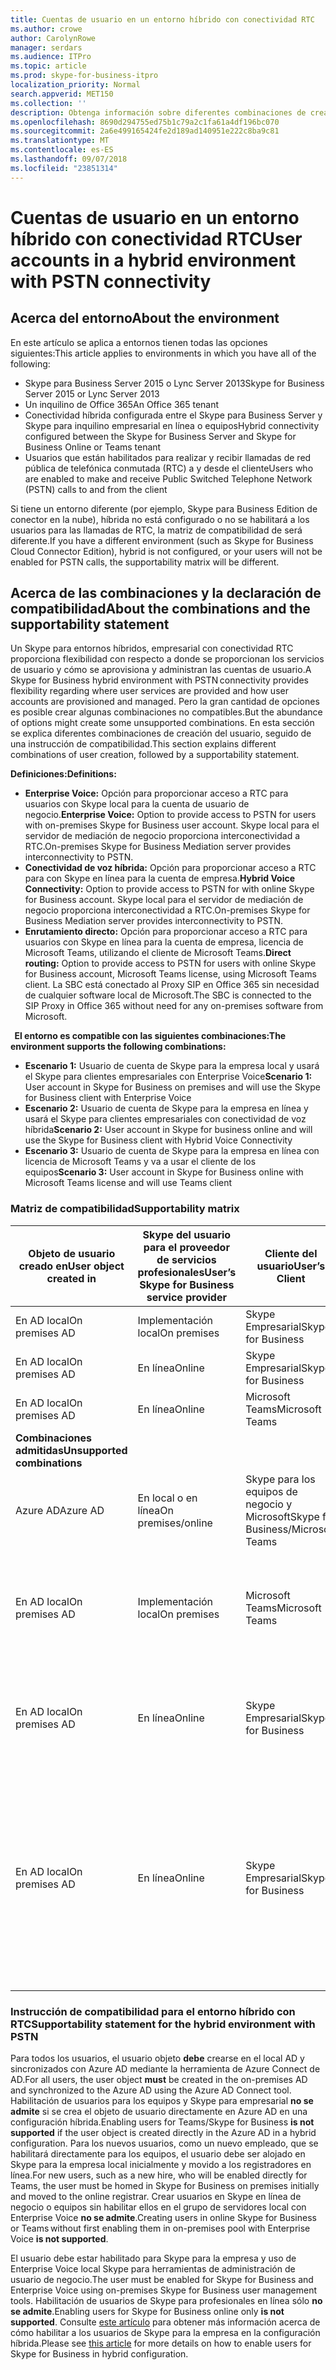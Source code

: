 ```yaml
---
title: Cuentas de usuario en un entorno híbrido con conectividad RTC
ms.author: crowe
author: CarolynRowe
manager: serdars
ms.audience: ITPro
ms.topic: article
ms.prod: skype-for-business-itpro
localization_priority: Normal
search.appverid: MET150
ms.collection: ''
description: Obtenga información sobre diferentes combinaciones de creación de usuarios y qué combinaciones son compatibles o no compatibles.
ms.openlocfilehash: 8690d294755ed75b1c79a2c1fa61a4df196bc070
ms.sourcegitcommit: 2a6e499165424fe2d189ad140951e222c8ba9c81
ms.translationtype: MT
ms.contentlocale: es-ES
ms.lasthandoff: 09/07/2018
ms.locfileid: "23851314"
---
```

# <a name="user-accounts-in-a-hybrid-environment-with-pstn-connectivity"></a><span data-ttu-id="76b40-103">Cuentas de usuario en un entorno híbrido con conectividad RTC</span><span class="sxs-lookup"><span data-stu-id="76b40-103">User accounts in a hybrid environment with PSTN connectivity</span></span>

## <a name="about-the-environment"></a><span data-ttu-id="76b40-104">Acerca del entorno</span><span class="sxs-lookup"><span data-stu-id="76b40-104">About the environment</span></span>

<span data-ttu-id="76b40-105">En este artículo se aplica a entornos tienen todas las opciones siguientes:</span><span class="sxs-lookup"><span data-stu-id="76b40-105">This article applies to environments in which you have all of the following:</span></span> 
 
- <span data-ttu-id="76b40-106">Skype para Business Server 2015 o Lync Server 2013</span><span class="sxs-lookup"><span data-stu-id="76b40-106">Skype for Business Server 2015 or Lync Server 2013</span></span> 
- <span data-ttu-id="76b40-107">Un inquilino de Office 365</span><span class="sxs-lookup"><span data-stu-id="76b40-107">An Office 365 tenant</span></span> 
- <span data-ttu-id="76b40-108">Conectividad híbrida configurada entre el Skype para Business Server y Skype para inquilino empresarial en línea o equipos</span><span class="sxs-lookup"><span data-stu-id="76b40-108">Hybrid connectivity configured between the Skype for Business Server and Skype for Business Online or Teams tenant</span></span> 
- <span data-ttu-id="76b40-109">Usuarios que están habilitados para realizar y recibir llamadas de red pública de telefónica conmutada (RTC) a y desde el cliente</span><span class="sxs-lookup"><span data-stu-id="76b40-109">Users who are enabled to make and receive Public Switched Telephone Network (PSTN) calls to and from the client</span></span>

 
<span data-ttu-id="76b40-110">Si tiene un entorno diferente (por ejemplo, Skype para Business Edition de conector en la nube), híbrida no está configurado o no se habilitará a los usuarios para las llamadas de RTC, la matriz de compatibilidad de será diferente.</span><span class="sxs-lookup"><span data-stu-id="76b40-110">If you have a different environment (such as Skype for Business Cloud Connector Edition), hybrid is not configured, or your users will not be enabled for PSTN calls, the supportability matrix will be different.</span></span>  

## <a name="about-the-combinations-and-the-supportability-statement"></a><span data-ttu-id="76b40-111">Acerca de las combinaciones y la declaración de compatibilidad</span><span class="sxs-lookup"><span data-stu-id="76b40-111">About the combinations and the supportability statement</span></span>  

<span data-ttu-id="76b40-112">Un Skype para entornos híbridos, empresarial con conectividad RTC proporciona flexibilidad con respecto a donde se proporcionan los servicios de usuario y cómo se aprovisiona y administran las cuentas de usuario.</span><span class="sxs-lookup"><span data-stu-id="76b40-112">A Skype for Business hybrid environment with PSTN connectivity provides flexibility regarding where user services are provided and how user accounts are provisioned and managed.</span></span> <span data-ttu-id="76b40-113">Pero la gran cantidad de opciones es posible crear algunas combinaciones no compatibles.</span><span class="sxs-lookup"><span data-stu-id="76b40-113">But the abundance of options might create some unsupported combinations.</span></span> <span data-ttu-id="76b40-114">En esta sección se explica diferentes combinaciones de creación del usuario, seguido de una instrucción de compatibilidad.</span><span class="sxs-lookup"><span data-stu-id="76b40-114">This section explains different combinations of user creation, followed by a supportability statement.</span></span>


<span data-ttu-id="76b40-115">**Definiciones:**</span><span class="sxs-lookup"><span data-stu-id="76b40-115">**Definitions:**</span></span>   
- <span data-ttu-id="76b40-116">**Enterprise Voice:** Opción para proporcionar acceso a RTC para usuarios con Skype local para la cuenta de usuario de negocio.</span><span class="sxs-lookup"><span data-stu-id="76b40-116">**Enterprise Voice:** Option to provide access to PSTN for users with on-premises Skype for Business user account.</span></span> <span data-ttu-id="76b40-117">Skype local para el servidor de mediación de negocio proporciona interconectividad a RTC.</span><span class="sxs-lookup"><span data-stu-id="76b40-117">On-premises Skype for Business Mediation server provides interconnectivity to PSTN.</span></span>  
- <span data-ttu-id="76b40-118">**Conectividad de voz híbrida:** Opción para proporcionar acceso a RTC para con Skype en línea para la cuenta de empresa.</span><span class="sxs-lookup"><span data-stu-id="76b40-118">**Hybrid Voice Connectivity:** Option to provide access to PSTN for with online Skype for Business account.</span></span> <span data-ttu-id="76b40-119">Skype local para el servidor de mediación de negocio proporciona interconectividad a RTC.</span><span class="sxs-lookup"><span data-stu-id="76b40-119">On-premises Skype for Business Mediation server provides interconnectivity to PSTN.</span></span> 
- <span data-ttu-id="76b40-120">**Enrutamiento directo:** Opción para proporcionar acceso a RTC para usuarios con Skype en línea para la cuenta de empresa, licencia de Microsoft Teams, utilizando el cliente de Microsoft Teams.</span><span class="sxs-lookup"><span data-stu-id="76b40-120">**Direct routing:** Option to provide access to PSTN for users with online Skype for Business account, Microsoft Teams license, using Microsoft Teams client.</span></span> <span data-ttu-id="76b40-121">La SBC está conectado al Proxy SIP en Office 365 sin necesidad de cualquier software local de Microsoft.</span><span class="sxs-lookup"><span data-stu-id="76b40-121">The SBC is connected to the SIP Proxy in Office 365 without need for any on-premises software from Microsoft.</span></span>

  
<span data-ttu-id="76b40-122">**El entorno es compatible con las siguientes combinaciones:**</span><span class="sxs-lookup"><span data-stu-id="76b40-122">**The environment supports the following combinations:**</span></span>
- <span data-ttu-id="76b40-123">**Escenario 1:** Usuario de cuenta de Skype para la empresa local y usará el Skype para clientes empresariales con Enterprise Voice</span><span class="sxs-lookup"><span data-stu-id="76b40-123">**Scenario 1:** User account in Skype for Business on premises and will use the Skype for Business client with Enterprise Voice</span></span>
- <span data-ttu-id="76b40-124">**Escenario 2:** Usuario de cuenta de Skype para la empresa en línea y usará el Skype para clientes empresariales con conectividad de voz híbrida</span><span class="sxs-lookup"><span data-stu-id="76b40-124">**Scenario 2:** User account in Skype for business online and will use the Skype for Business client with Hybrid Voice Connectivity</span></span>
- <span data-ttu-id="76b40-125">**Escenario 3:** Usuario de cuenta de Skype para la empresa en línea con licencia de Microsoft Teams y va a usar el cliente de los equipos</span><span class="sxs-lookup"><span data-stu-id="76b40-125">**Scenario 3:** User account in Skype for Business online with Microsoft Teams license and will use Teams client</span></span>
 
### <a name="supportability-matrix"></a><span data-ttu-id="76b40-126">Matriz de compatibilidad</span><span class="sxs-lookup"><span data-stu-id="76b40-126">Supportability matrix</span></span>


|<span data-ttu-id="76b40-127">**Objeto de usuario creado en**</span><span class="sxs-lookup"><span data-stu-id="76b40-127">**User object created in**</span></span>  |<span data-ttu-id="76b40-128">**Skype del usuario para el proveedor de servicios profesionales**</span><span class="sxs-lookup"><span data-stu-id="76b40-128">**User’s Skype for Business service provider**</span></span>|<span data-ttu-id="76b40-129">**Cliente del usuario**</span><span class="sxs-lookup"><span data-stu-id="76b40-129">**User’s Client**</span></span>|<span data-ttu-id="76b40-130">**Opción de voz**</span><span class="sxs-lookup"><span data-stu-id="76b40-130">**Voice option**</span></span>|<span data-ttu-id="76b40-131">**Compatible**</span><span class="sxs-lookup"><span data-stu-id="76b40-131">**Supported**</span></span>|
|---------|---------|---------|---------|--------|
|<span data-ttu-id="76b40-132">En AD local</span><span class="sxs-lookup"><span data-stu-id="76b40-132">On premises AD</span></span>| <span data-ttu-id="76b40-133">Implementación local</span><span class="sxs-lookup"><span data-stu-id="76b40-133">On premises</span></span> |<span data-ttu-id="76b40-134">Skype Empresarial</span><span class="sxs-lookup"><span data-stu-id="76b40-134">Skype for Business</span></span>   | <span data-ttu-id="76b40-135">Telefonía IP empresarial</span><span class="sxs-lookup"><span data-stu-id="76b40-135">Enterprise Voice</span></span>   |<span data-ttu-id="76b40-136">Sí</span><span class="sxs-lookup"><span data-stu-id="76b40-136">Yes</span></span>|
|<span data-ttu-id="76b40-137">En AD local</span><span class="sxs-lookup"><span data-stu-id="76b40-137">On premises AD</span></span>|<span data-ttu-id="76b40-138">En línea</span><span class="sxs-lookup"><span data-stu-id="76b40-138">Online</span></span>| <span data-ttu-id="76b40-139">Skype Empresarial</span><span class="sxs-lookup"><span data-stu-id="76b40-139">Skype for Business</span></span>  | <span data-ttu-id="76b40-140">Conectividad de voz híbrida</span><span class="sxs-lookup"><span data-stu-id="76b40-140">Hybrid Voice Connectivity</span></span>   |<span data-ttu-id="76b40-141">Sí</span><span class="sxs-lookup"><span data-stu-id="76b40-141">Yes</span></span> |
|<span data-ttu-id="76b40-142">En AD local</span><span class="sxs-lookup"><span data-stu-id="76b40-142">On premises AD</span></span>|<span data-ttu-id="76b40-143">En línea</span><span class="sxs-lookup"><span data-stu-id="76b40-143">Online</span></span> |<span data-ttu-id="76b40-144">Microsoft Teams</span><span class="sxs-lookup"><span data-stu-id="76b40-144">Microsoft Teams</span></span> |<span data-ttu-id="76b40-145">Enrutamiento directo</span><span class="sxs-lookup"><span data-stu-id="76b40-145">Direct Routing</span></span>  |<span data-ttu-id="76b40-146">Sí</span><span class="sxs-lookup"><span data-stu-id="76b40-146">Yes</span></span> |
|<span data-ttu-id="76b40-147">**Combinaciones admitidas**</span><span class="sxs-lookup"><span data-stu-id="76b40-147">**Unsupported combinations**</span></span>    | |         |         |
|<span data-ttu-id="76b40-148">Azure AD</span><span class="sxs-lookup"><span data-stu-id="76b40-148">Azure AD</span></span>| <span data-ttu-id="76b40-149">En local o en línea</span><span class="sxs-lookup"><span data-stu-id="76b40-149">On premises/online</span></span> | <span data-ttu-id="76b40-150">Skype para los equipos de negocio y Microsoft</span><span class="sxs-lookup"><span data-stu-id="76b40-150">Skype for Business/Microsoft Teams</span></span>|<span data-ttu-id="76b40-151">Enterprise Voice de voz híbrida enrutamiento conectividad/Direct</span><span class="sxs-lookup"><span data-stu-id="76b40-151">Enterprise Voice/Hybrid Voice Connectivity/Direct Routing</span></span>  |<span data-ttu-id="76b40-152">No, debe crearse el objeto de usuario en AD local en primer lugar</span><span class="sxs-lookup"><span data-stu-id="76b40-152">No, user object MUST be created in on-premises AD first</span></span> |
|<span data-ttu-id="76b40-153">En AD local</span><span class="sxs-lookup"><span data-stu-id="76b40-153">On premises AD</span></span>  |<span data-ttu-id="76b40-154">Implementación local</span><span class="sxs-lookup"><span data-stu-id="76b40-154">On premises</span></span>| <span data-ttu-id="76b40-155">Microsoft Teams</span><span class="sxs-lookup"><span data-stu-id="76b40-155">Microsoft Teams</span></span>| <span data-ttu-id="76b40-156">Enterprise Voice de voz híbrida enrutamiento conectividad/Direct</span><span class="sxs-lookup"><span data-stu-id="76b40-156">Enterprise Voice/Hybrid Voice Connectivity/Direct Routing</span></span>   |<span data-ttu-id="76b40-157">No, el cliente de Microsoft Teams no es compatible con Skype local para la empresa</span><span class="sxs-lookup"><span data-stu-id="76b40-157">No, Microsoft Teams client is not supported with on-premises Skype for Business</span></span> |
|<span data-ttu-id="76b40-158">En AD local</span><span class="sxs-lookup"><span data-stu-id="76b40-158">On premises AD</span></span>  |<span data-ttu-id="76b40-159">En línea</span><span class="sxs-lookup"><span data-stu-id="76b40-159">Online</span></span> |<span data-ttu-id="76b40-160">Skype Empresarial</span><span class="sxs-lookup"><span data-stu-id="76b40-160">Skype for Business</span></span> | <span data-ttu-id="76b40-161">Enrutamiento directo</span><span class="sxs-lookup"><span data-stu-id="76b40-161">Direct Routing</span></span>  | <span data-ttu-id="76b40-162">No, Skype para Business client no es compatible con el enrutamiento directo</span><span class="sxs-lookup"><span data-stu-id="76b40-162">No, Skype for Business client is not supported with Direct Routing</span></span>  |
|<span data-ttu-id="76b40-163">En AD local</span><span class="sxs-lookup"><span data-stu-id="76b40-163">On premises AD</span></span>  |<span data-ttu-id="76b40-164">En línea</span><span class="sxs-lookup"><span data-stu-id="76b40-164">Online</span></span> |<span data-ttu-id="76b40-165">Skype Empresarial</span><span class="sxs-lookup"><span data-stu-id="76b40-165">Skype for Business</span></span>  | <span data-ttu-id="76b40-166">Enrutamiento directo</span><span class="sxs-lookup"><span data-stu-id="76b40-166">Direct Routing</span></span>  |<span data-ttu-id="76b40-167">No, el enrutamiento directo no es compatible con Skype para cliente de negocio y usuario debe estar habilitado para Enterprise Voice en Skype para la empresa en primer lugar</span><span class="sxs-lookup"><span data-stu-id="76b40-167">No, Direct Routing is not supported with Skype for Business client, and user must be enabled for Enterprise Voice in Skype for Business first</span></span>  |
|   |         |         |         ||

### <a name="supportability-statement-for-the-hybrid-environment-with-pstn"></a><span data-ttu-id="76b40-168">Instrucción de compatibilidad para el entorno híbrido con RTC</span><span class="sxs-lookup"><span data-stu-id="76b40-168">Supportability statement for the hybrid environment with PSTN</span></span>

<span data-ttu-id="76b40-169">Para todos los usuarios, el usuario objeto **debe** crearse en el local AD y sincronizados con Azure AD mediante la herramienta de Azure Connect de AD.</span><span class="sxs-lookup"><span data-stu-id="76b40-169">For all users, the user object **must** be created in the on-premises AD and synchronized to the Azure AD using the Azure AD Connect tool.</span></span> <span data-ttu-id="76b40-170">Habilitación de usuarios para los equipos y Skype para empresarial **no se admite** si se crea el objeto de usuario directamente en Azure AD en una configuración híbrida.</span><span class="sxs-lookup"><span data-stu-id="76b40-170">Enabling users for Teams/Skype for Business **is not supported** if the user object is created directly in the Azure AD in a hybrid configuration.</span></span> <span data-ttu-id="76b40-171">Para los nuevos usuarios, como un nuevo empleado, que se habilitará directamente para los equipos, el usuario debe ser alojado en Skype para la empresa local inicialmente y movido a los registradores en línea.</span><span class="sxs-lookup"><span data-stu-id="76b40-171">For new users, such as a new hire, who will be enabled directly for Teams, the user must be homed in Skype for Business on premises initially and moved to the online registrar.</span></span> <span data-ttu-id="76b40-172">Crear usuarios en Skype en línea de negocio o equipos sin habilitar ellos en el grupo de servidores local con Enterprise Voice **no se admite**.</span><span class="sxs-lookup"><span data-stu-id="76b40-172">Creating users in online Skype for Business or Teams without first enabling them in on-premises pool with Enterprise Voice **is not supported**.</span></span>
  

<span data-ttu-id="76b40-173">El usuario debe estar habilitado para Skype para la empresa y uso de Enterprise Voice local Skype para herramientas de administración de usuario de negocio.</span><span class="sxs-lookup"><span data-stu-id="76b40-173">The user must be enabled for Skype for Business and Enterprise Voice using on-premises Skype for Business user management tools.</span></span> <span data-ttu-id="76b40-174">Habilitación de usuarios de Skype para profesionales en línea sólo **no se admite**.</span><span class="sxs-lookup"><span data-stu-id="76b40-174">Enabling users for Skype for Business online only **is not supported**.</span></span> <span data-ttu-id="76b40-175">Consulte [este artículo](https://docs.microsoft.com/skypeforbusiness/skype-for-business-hybrid-solutions/plan-your-phone-system-cloud-pbx-solution/enable-the-users-for-enterprise-voice-on-premises#special-considerations-when-enabling-users-for-enterprise-voice-on-premises) para obtener más información acerca de cómo habilitar a los usuarios de Skype para la empresa en la configuración híbrida.</span><span class="sxs-lookup"><span data-stu-id="76b40-175">Please see [this article](https://docs.microsoft.com/skypeforbusiness/skype-for-business-hybrid-solutions/plan-your-phone-system-cloud-pbx-solution/enable-the-users-for-enterprise-voice-on-premises#special-considerations-when-enabling-users-for-enterprise-voice-on-premises) for more details on how to enable users for Skype for Business in hybrid configuration.</span></span>